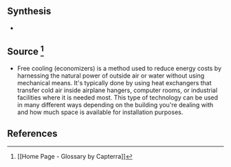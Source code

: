 ## Synthesis
- 
## Source [^1]
- Free cooling (economizers) is a method used to reduce energy costs by harnessing the natural power of outside air or water without using mechanical means. It's typically done by using heat exchangers that transfer cold air inside airplane hangers, computer rooms, or industrial facilities where it is needed most. This type of technology can be used in many different ways depending on the building you're dealing with and how much space is available for installation purposes.
## References

[^1]: [[Home Page - Glossary by Capterra]]